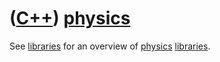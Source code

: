 # ([C++](Cpp.md)) [physics](CppPhysics.md)

See [libraries](CppLibrary.md) for an overview of [physics](CppPhysics.md) [libraries](CppLibrary.md).
